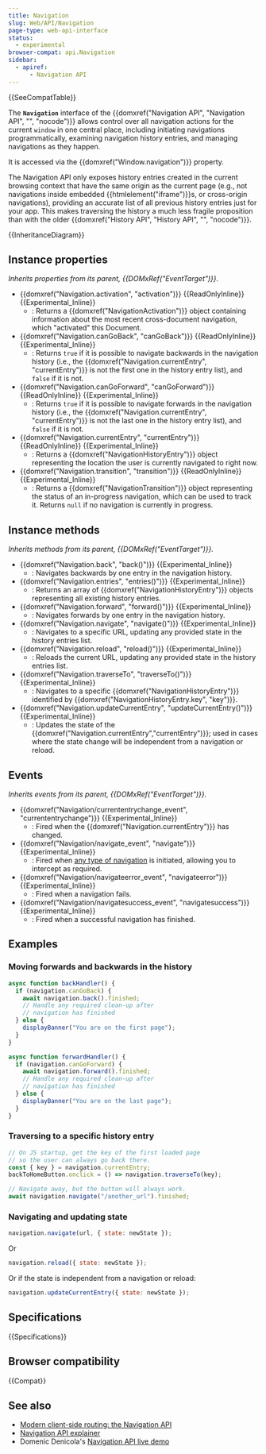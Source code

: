 ```yaml
---
title: Navigation
slug: Web/API/Navigation
page-type: web-api-interface
status:
  - experimental
browser-compat: api.Navigation
sidebar:
  - apiref:
      - Navigation API
---
```


{{SeeCompatTable}}

The **`Navigation`** interface of the {{domxref("Navigation API", "Navigation API", "", "nocode")}} allows control over all navigation actions for the current `window` in one central place, including initiating navigations programmatically, examining navigation history entries, and managing navigations as they happen.

It is accessed via the {{domxref("Window.navigation")}} property.

The Navigation API only exposes history entries created in the current browsing context that have the same origin as the current page (e.g., not navigations inside embedded {{htmlelement("iframe")}}s, or cross-origin navigations), providing an accurate list of all previous history entries just for your app. This makes traversing the history a much less fragile proposition than with the older {{domxref("History API", "History API", "", "nocode")}}.

{{InheritanceDiagram}}

## Instance properties

_Inherits properties from its parent, {{DOMxRef("EventTarget")}}._

- {{domxref("Navigation.activation", "activation")}} {{ReadOnlyInline}} {{Experimental_Inline}}
  - : Returns a {{domxref("NavigationActivation")}} object containing information about the most recent cross-document navigation, which "activated" this Document.
- {{domxref("Navigation.canGoBack", "canGoBack")}} {{ReadOnlyInline}} {{Experimental_Inline}}
  - : Returns `true` if it is possible to navigate backwards in the navigation history
    (i.e., the {{domxref("Navigation.currentEntry", "currentEntry")}} is not the first one in the history entry list),
    and `false` if it is not.
- {{domxref("Navigation.canGoForward", "canGoForward")}} {{ReadOnlyInline}} {{Experimental_Inline}}
  - : Returns `true` if it is possible to navigate forwards in the navigation history
    (i.e., the {{domxref("Navigation.currentEntry", "currentEntry")}} is not the last one in the history entry list),
    and `false` if it is not.
- {{domxref("Navigation.currentEntry", "currentEntry")}} {{ReadOnlyInline}} {{Experimental_Inline}}
  - : Returns a {{domxref("NavigationHistoryEntry")}} object representing the location the user is currently
    navigated to right now.
- {{domxref("Navigation.transition", "transition")}} {{ReadOnlyInline}} {{Experimental_Inline}}
  - : Returns a {{domxref("NavigationTransition")}} object representing the status of an in-progress navigation,
    which can be used to track it. Returns `null` if no navigation is currently in progress.

## Instance methods

_Inherits methods from its parent, {{DOMxRef("EventTarget")}}._

- {{domxref("Navigation.back", "back()")}} {{Experimental_Inline}}
  - : Navigates backwards by one entry in the navigation history.
- {{domxref("Navigation.entries", "entries()")}} {{Experimental_Inline}}
  - : Returns an array of {{domxref("NavigationHistoryEntry")}} objects representing all existing history entries.
- {{domxref("Navigation.forward", "forward()")}} {{Experimental_Inline}}
  - : Navigates forwards by one entry in the navigation history.
- {{domxref("Navigation.navigate", "navigate()")}} {{Experimental_Inline}}
  - : Navigates to a specific URL, updating any provided state in the history entries list.
- {{domxref("Navigation.reload", "reload()")}} {{Experimental_Inline}}
  - : Reloads the current URL, updating any provided state in the history entries list.
- {{domxref("Navigation.traverseTo", "traverseTo()")}} {{Experimental_Inline}}
  - : Navigates to a specific {{domxref("NavigationHistoryEntry")}} identified by {{domxref("NavigationHistoryEntry.key", "key")}}.
- {{domxref("Navigation.updateCurrentEntry", "updateCurrentEntry()")}} {{Experimental_Inline}}
  - : Updates the state of the {{domxref("Navigation.currentEntry","currentEntry")}}; used
    in cases where the state change will be independent from a navigation or reload.

## Events

_Inherits events from its parent, {{DOMxRef("EventTarget")}}._

- {{domxref("Navigation/currententrychange_event", "currententrychange")}} {{Experimental_Inline}}
  - : Fired when the {{domxref("Navigation.currentEntry")}} has changed.
- {{domxref("Navigation/navigate_event", "navigate")}} {{Experimental_Inline}}
  - : Fired when [any type of navigation](https://github.com/WICG/navigation-api#appendix-types-of-navigations) is initiated, allowing you to intercept as required.
- {{domxref("Navigation/navigateerror_event", "navigateerror")}} {{Experimental_Inline}}
  - : Fired when a navigation fails.
- {{domxref("Navigation/navigatesuccess_event", "navigatesuccess")}} {{Experimental_Inline}}
  - : Fired when a successful navigation has finished.

## Examples

### Moving forwards and backwards in the history

```js
async function backHandler() {
  if (navigation.canGoBack) {
    await navigation.back().finished;
    // Handle any required clean-up after
    // navigation has finished
  } else {
    displayBanner("You are on the first page");
  }
}

async function forwardHandler() {
  if (navigation.canGoForward) {
    await navigation.forward().finished;
    // Handle any required clean-up after
    // navigation has finished
  } else {
    displayBanner("You are on the last page");
  }
}
```

### Traversing to a specific history entry

```js
// On JS startup, get the key of the first loaded page
// so the user can always go back there.
const { key } = navigation.currentEntry;
backToHomeButton.onclick = () => navigation.traverseTo(key);

// Navigate away, but the button will always work.
await navigation.navigate("/another_url").finished;
```

### Navigating and updating state

```js
navigation.navigate(url, { state: newState });
```

Or

```js
navigation.reload({ state: newState });
```

Or if the state is independent from a navigation or reload:

```js
navigation.updateCurrentEntry({ state: newState });
```

## Specifications

{{Specifications}}

## Browser compatibility

{{Compat}}

## See also

- [Modern client-side routing: the Navigation API](https://developer.chrome.com/docs/web-platform/navigation-api/)
- [Navigation API explainer](https://github.com/WICG/navigation-api/blob/main/README.md)
- Domenic Denicola's [Navigation API live demo](https://gigantic-honored-octagon.glitch.me/)
